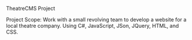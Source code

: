 TheatreCMS Project

Project Scope:
Work with a small revolving team to develop a website for a local theatre company.  Using C#, JavaScript, JSon, JQuery, HTML, and CSS.  

